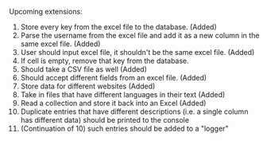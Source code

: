 Upcoming extensions:
1. Store every key from the excel file to the database. (Added)
2. Parse the username from the excel file and add it as a new column in the same excel file. (Added) 
3. User should input excel file, it shouldn't be the same excel file. (Added)
4. If cell is empty, remove that key from the database. 
5. Should take a CSV file as well (Added)
6. Should accept different fields from an excel file. (Added)
7. Store data for different websites (Added)
8. Take in files that have different languages in their text (Added)
9. Read a collection and store it back into an Excel (Added)
10. Duplicate entries that have different descriptions (i.e. a single column has different data) should be printed to the console
11. (Continuation of 10) such entries should be added to a "logger"
